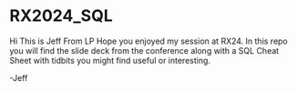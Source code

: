 # RX2024_SQL
Hi This is Jeff From LP
Hope you enjoyed my session at RX24.  In this repo you will find the slide deck from the conference along with a SQL Cheat Sheet with tidbits you might find useful or interesting.

-Jeff
